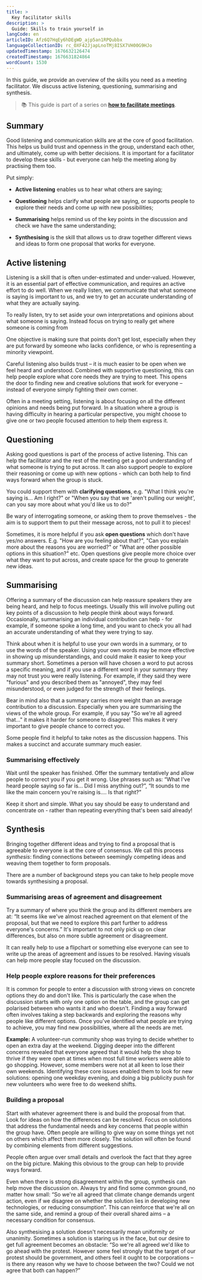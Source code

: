 ```yaml
---
title: >
  Key facilitator skills
description: >
  Guide: Skills to train yourself in
langCode: en
articleID: Afz6Q7HqEy6hDEgWD_ajp5an1RPQubbx
languageCollectionID: rc_OXF42JjapLnoTMj8ISX7VH00G9HJo
updatedTimestamp: 1676632126474
createdTimestamp: 1676631824864
wordCount: 1530
---
```


In this guide, we provide an overview of the skills you need as a meeting facilitator. We discuss active listening, questioning, summarising and synthesis.

> 📚 This guide is part of a series on [**how to facilitate meetings**](/organising/facilitating).

## Summary

Good listening and communication skills are at the core of good facilitation. This helps us build trust and openness in the group, understand each other, and ultimately, come up with better decisions. It is important for a facilitator to develop these skills - but everyone can help the meeting along by practising them too.

Put simply:

-   **Active listening** enables us to hear what others are saying;
    
-   **Questioning** helps clarify what people are saying, or supports people to explore their needs and come up with new possibilities;
    
-   **Summarising** helps remind us of the key points in the discussion and check we have the same understanding;
    
-   **Synthesising** is the skill that allows us to draw together different views and ideas to form one proposal that works for everyone.
    

## **Active listening**

Listening is a skill that is often under-estimated and under-valued. However, it is an essential part of effective communication, and requires an active effort to do well. When we really listen, we communicate that what someone is saying is important to us, and we try to get an accurate understanding of what they are actually saying.

To really listen, try to set aside your own interpretations and opinions about what someone is saying. Instead focus on trying to really get where someone is coming from

One objective is making sure that points don't get lost, especially when they are put forward by someone who lacks confidence, or who is representing a minority viewpoint.

Careful listening also builds trust – it is much easier to be open when we feel heard and understood. Combined with supportive questioning, this can help people explore what core needs they are trying to meet. This opens the door to finding new and creative solutions that work for everyone – instead of everyone simply fighting their own corner.

Often in a meeting setting, listening is about focusing on all the different opinions and needs being put forward. In a situation where a group is having difficulty in hearing a particular perspective, you might choose to give one or two people focused attention to help them express it.

## **Questioning**

Asking good questions is part of the process of active listening. This can help the facilitator and the rest of the meeting get a good understanding of what someone is trying to put across. It can also support people to explore their reasoning or come up with new options - which can both help to find ways forward when the group is stuck.

You could support them with **clarifying questions**, e.g. "What I think you're saying is... Am I right?" or "When you say that we 'aren't pulling our weight', can you say more about what you'd like us to do?"

Be wary of interrogating someone, or asking them to prove themselves - the aim is to support them to put their message across, not to pull it to pieces!

Sometimes, it is more helpful if you ask **open questions** which don't have yes/no answers. E.g. "How are you feeling about that?", "Can you explain more about the reasons you are worried?" or "What are other possible options in this situation?" etc. Open questions give people more choice over what they want to put across, and create space for the group to generate new ideas.

## **Summarising**

Offering a summary of the discussion can help reassure speakers they are being heard, and help to focus meetings. Usually this will involve pulling out key points of a discussion to help people think about ways forward. Occasionally, summarising an individual contribution can help - for example, if someone spoke a long time, and you want to check you all had an accurate understanding of what they were trying to say.

Think about when it is helpful to use your own words in a summary, or to use the words of the speaker. Using your own words may be more effective in showing up misunderstandings, and could make it easier to keep your summary short. Sometimes a person will have chosen a word to put across a specific meaning, and if you use a different word in your summary they may not trust you were really listening. For example, if they said they were "furious" and you described them as "annoyed", they may feel misunderstood, or even judged for the strength of their feelings.

Bear in mind also that a summary carries more weight than an average contribution to a discussion. Especially when you are summarising the views of the whole group. For example, if you say "So we're all agreed that..." it makes it harder for someone to disagree! This makes it very important to give people chance to correct you.

Some people find it helpful to take notes as the discussion happens. This makes a succinct and accurate summary much easier.

### **Summarising effectively**

Wait until the speaker has finished. Offer the summary tentatively and allow people to correct you if you get it wrong. Use phrases such as: “What I've heard people saying so far is... Did I miss anything out?”, “It sounds to me like the main concern you're raising is.... Is that right?”

Keep it short and simple. What you say should be easy to understand and concentrate on - rather than repeating everything that's been said already!

## **Synthesis**

Bringing together different ideas and trying to find a proposal that is agreeable to everyone is at the core of consensus. We call this process _synthesis_: finding connections between seemingly competing ideas and weaving them together to form proposals.

There are a number of background steps you can take to help people move towards synthesising a proposal.

### **Summarising areas of agreement and disagreement**

Try a summary of where you think the group and its different members are at: “It seems like we've almost reached agreement on that element of the proposal, but that we need to explore this part further to address everyone's concerns.” It's important to not only pick up on clear differences, but also on more subtle agree­ment or disagreement.

It can really help to use a flipchart or something else everyone can see to write up the areas of agreement and issues to be resolved. Having visuals can help more people stay focused on the discussion.

### **Help people explore reasons for their preferences**

It is common for people to enter a discussion with strong views on concrete options they do and don't like. This is particularly the case when the discussion starts with only one option on the table, and the group can get polarised between who wants it and who doesn't. Finding a way forward often involves taking a step backwards and exploring the reasons why people like different options. Once you've identified what people are trying to achieve, you may find new possibilities, where all the needs are met.

**Example:** A volunteer-run community shop was trying to decide whether to open an extra day at the weekend. Digging deeper into the different concerns revealed that everyone agreed that it would help the shop to thrive if they were open at times when most full time workers were able to go shopping. However, some members were not at all keen to lose their own weekends. Identifying these core issues enabled them to look for new solutions: opening one weekday evening, and doing a big publicity push for new volunteers who were free to do weekend shifts.

### **Building a proposal**

Start with whatever agreement there is and build the proposal from that. Look for ideas on how the differences can be resolved. Focus on solutions that address the funda­mental needs and key concerns that people within the group have. Often people are willing to give way on some things yet not on others which affect them more closely. The solution will often be found by combining elements from different suggestions.

People often argue over small details and overlook the fact that they agree on the big picture. Making this obvious to the group can help to provide ways forward.

Even when there is strong disagreement within the group, synthesis can help move the discussion on. Always try and find some common ground, no matter how small: “So we're all agreed that climate change demands urgent action, even if we disagree on whether the solution lies in developing new technologies, or reducing consumption”. This can reinforce that we're all on the same side, and remind a group of their overall shared aims – a necessary condition for consensus.

Also synthesising a solution doesn't necessarily mean uniformity or unanimity. Sometimes a solution is staring us in the face, but our desire to get full agreement becomes an obstacle: “So we're all agreed we'd like to go ahead with the protest. However some feel strongly that the target of our protest should be government, and others feel it ought to be corporations – is there any reason why we have to choose between the two? Could we not agree that both can happen?”